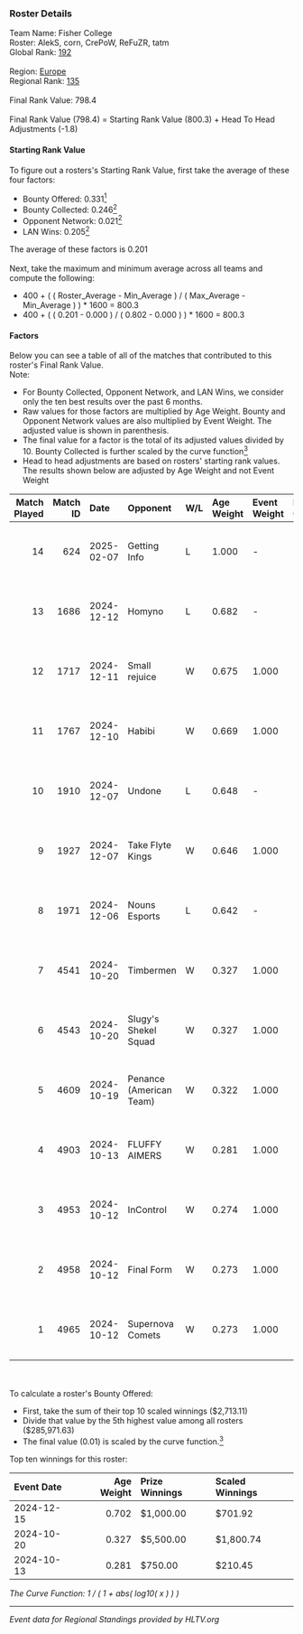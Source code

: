 ### Roster Details<br />
Team Name: Fisher College<br />
Roster: AlekS, corn, CrePoW, ReFuZR, tatm<br />
Global Rank: [192](../../standings_global_2025_02_28.md)<br />
<br />
Region: [Europe]( ../../standings_europe_2025_02_28.md)<br />
Regional Rank: [135]( ../../standings_europe_2025_02_28.md)<br />
<br />
Final Rank Value:  798.4<br />
<br />
Final Rank Value (798.4) = Starting Rank Value (800.3) + Head To Head Adjustments (-1.8)<br />

#### Starting Rank Value<br />
To figure out a rosters's Starting Rank Value, first take the average of these four factors:<br />
- Bounty Offered: 0.331[<sup>1</sup>](#table2)
- Bounty Collected: 0.246[<sup>2</sup>](#table1)
- Opponent Network: 0.021[<sup>2</sup>](#table1)
- LAN Wins: 0.205[<sup>2</sup>](#table1)

The average of these factors is 0.201<br />
<br />
Next, take the maximum and minimum average across all teams and compute the following:<br />
- 400 + ( ( Roster_Average - Min_Average ) / ( Max_Average - Min_Average ) ) * 1600 = 800.3
- 400 + ( ( 0.201 - 0.000 ) / ( 0.802 - 0.000 ) ) * 1600 = 800.3


#### Factors<br />
Below you can see a table of all of the matches that contributed to this roster's Final Rank Value.<br />
Note:<br />

- For Bounty Collected, Opponent Network, and LAN Wins, we consider only the ten best results over the past 6 months.
- Raw values for those factors are multiplied by Age Weight. Bounty and Opponent Network values are also multiplied by Event Weight. The adjusted value is shown in parenthesis.
- The final value for a factor is the total of its adjusted values divided by 10. Bounty Collected is further scaled by the curve function[<sup>3</sup>](#curveFunction)
- Head to head adjustments are based on rosters' starting rank values. The results shown below are adjusted by Age Weight and not Event Weight
<span id="table1"></span><br />


| Match Played | Match ID | Date       | Opponent                | W/L | Age Weight | Event Weight | Bounty Collected | Opponent Network | LAN Wins  | H2H Adj. | Roster                            |
| -: | -: | :- | :- | :- | :- | :- | :- | :- | :- | -: | :- |
|           14 |      624 | 2025-02-07 | Getting Info            | L   | 1.000      | -            | -                | -                | -         |    -5.15 | AlekS, corn, CrePoW, ReFuZR, tatm |
|           13 |     1686 | 2024-12-12 | Homyno                  | L   | 0.682      | -            | -                | -                | -         |   -12.87 | AlekS, corn, CrePoW, ReFuZR, tatm |
|           12 |     1717 | 2024-12-11 | Small rejuice           | W   | 0.675      | 1.000        | 0.001 (0.001)    | 0.000 (0.000)    | 0 (0.000) |     3.47 | AlekS, corn, CrePoW, ReFuZR, tatm |
|           11 |     1767 | 2024-12-10 | Habibi                  | W   | 0.669      | 1.000        | 0.001 (0.000)    | 0.000 (0.000)    | 0 (0.000) |     3.45 | AlekS, corn, CrePoW, ReFuZR, tatm |
|           10 |     1910 | 2024-12-07 | Undone                  | L   | 0.648      | -            | -                | -                | -         |    -9.10 | AlekS, corn, CrePoW, ReFuZR, tatm |
|            9 |     1927 | 2024-12-07 | Take Flyte Kings        | W   | 0.646      | 1.000        | 0.000 (0.000)    | 0.003 (0.002)    | 1 (0.646) |     1.78 | AlekS, corn, CrePoW, ReFuZR, tatm |
|            8 |     1971 | 2024-12-06 | Nouns Esports           | L   | 0.642      | -            | -                | -                | -         |    -3.55 | AlekS, corn, CrePoW, ReFuZR, tatm |
|            7 |     4541 | 2024-10-20 | Timbermen               | W   | 0.327      | 1.000        | 0.003 (0.001)    | 0.032 (0.011)    | 1 (0.327) |     3.57 | AlekS, corn, CrePoW, ReFuZR, tatm |
|            6 |     4543 | 2024-10-20 | Slugy's Shekel Squad    | W   | 0.327      | 1.000        | 0.001 (0.000)    | 0.016 (0.005)    | 1 (0.327) |     1.90 | AlekS, corn, CrePoW, ReFuZR, tatm |
|            5 |     4609 | 2024-10-19 | Penance (American Team) | W   | 0.322      | 1.000        | 0.000 (0.000)    | 0.004 (0.001)    | 1 (0.322) |     0.90 | AlekS, corn, CrePoW, ReFuZR, tatm |
|            4 |     4903 | 2024-10-13 | FLUFFY AIMERS           | W   | 0.281      | 1.000        | 0.006 (0.002)    | 0.237 (0.067)    | 0 (0.000) |     5.30 | AlekS, corn, CrePoW, ReFuZR, tatm |
|            3 |     4953 | 2024-10-12 | InControl               | W   | 0.274      | 1.000        | 0.002 (0.000)    | 0.094 (0.026)    | 0 (0.000) |     2.70 | AlekS, corn, CrePoW, ReFuZR, tatm |
|            2 |     4958 | 2024-10-12 | Final Form              | W   | 0.273      | 1.000        | 0.001 (0.000)    | 0.083 (0.023)    | 0 (0.000) |     2.41 | AlekS, corn, CrePoW, ReFuZR, tatm |
|            1 |     4965 | 2024-10-12 | Supernova Comets        | W   | 0.273      | 1.000        | 0.013 (0.004)    | 0.269 (0.073)    | 0 (0.000) |     3.35 | AlekS, corn, CrePoW, ReFuZR, tatm |

<br />
<span id="table2"></span><br />
To calculate a roster's Bounty Offered:<br />

- First, take the sum of their top 10 scaled winnings ($2,713.11)
- Divide that value by the 5th highest value among all rosters ($285,971.63)
- The final value (0.01) is scaled by the curve function.[<sup>3</sup>](#curveFunction)

Top ten winnings for this roster:<br />

| Event Date | Age Weight | Prize Winnings | Scaled Winnings |
| :- | -: | :- | :- |
| 2024-12-15 |      0.702 | $1,000.00      | $701.92         |
| 2024-10-20 |      0.327 | $5,500.00      | $1,800.74       |
| 2024-10-13 |      0.281 | $750.00        | $210.45         |


<span id="curveFunction"></span>_The Curve Function: 1 / ( 1 + abs( log10( x ) ) )_<br />

---
_Event data for Regional Standings provided by HLTV.org_<br />
